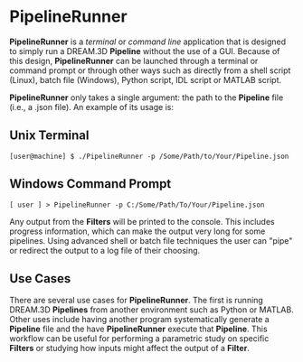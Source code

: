 # PipelineRunner #

**PipelineRunner** is a _terminal_ or _command line_ application that is designed to simply run a DREAM.3D **Pipeline** without the use of a GUI. Because of this design, **PipelineRunner** can be launched through a terminal or command prompt or through other ways such as directly from a shell script (Linux), batch file (Windows), Python script, IDL script or MATLAB script.

**PipelineRunner** only takes a single argument: the path to the **Pipeline** file (i.e., a .json file). An example of its usage is:

## Unix Terminal ##

	[user@machine] $ ./PipelineRunner -p /Some/Path/to/Your/Pipeline.json

## Windows Command Prompt ##

	[ user ] > PipelineRunner -p C:/Some/Path/To/Your/Pipeline.json

Any output from the **Filters** will be printed to the console. This includes progress information, which can make the output very long for some pipelines. Using advanced shell or batch file techniques the user can "pipe" or redirect the output to a log file of their choosing.

## Use Cases ##

There are several use cases for **PipelineRunner**. The first is running DREAM.3D **Pipelines** from another environment such as Python or MATLAB. Other uses include having another program systematically generate a **Pipeline** file and the have **PipelineRunner** execute that **Pipeline**. This workflow can be useful for performing a parametric study on specific **Filters** or studying how inputs might affect the output of a **Filter**.